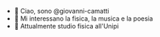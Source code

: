 - 👋 Ciao, sono @giovanni-camatti
- 👀 Mi interessano la fisica, la musica e la poesia
- 🌱 Attualmente studio fisica all'Unipi


<!---
giovanni-camatti/giovanni-camatti is a ✨ special ✨ repository because its `README.md` (this file) appears on your GitHub profile.
You can click the Preview link to take a look at your changes.
--->
